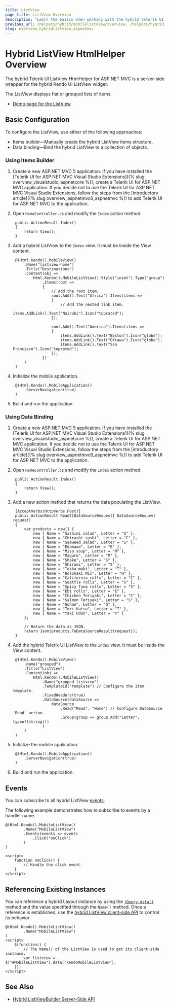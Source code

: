 ```yaml
---
title: ListView
page_title: ListView Overview
description: "Learn the basics when working with the hybrid Telerik UI ListView HtmlHelper for ASP.NET MVC."
previous_url: /helpers/hybrid/mobilelistview/overview, /helpers/hybrid/mobilelistview
slug: overview_hybridlistview_aspnetmvc
---
```


# Hybrid ListView HtmlHelper Overview

The hybrid Telerik UI ListView HtmlHelper for ASP.NET MVC is a server-side wrapper for the hybrid Kendo UI ListView widget.

The ListView displays flat or grouped lists of items.

* [Demo page for the ListView](https://demos.telerik.com/kendo-ui/m/index#mobile-listview/index)

## Basic Configuration

To configure the ListView, use either of the following approaches:

* Items builder&mdash;Manually create the hybrid ListView items structure.
* Data binding&mdash;Bind the hybrid ListView to a collection of objects.

### Using Items Builder

1. Create a new ASP.NET MVC 5 application. If you have installed the [Telerik UI for ASP.NET MVC Visual Studio Extensions]({% slug overview_visualstudio_aspnetcore %}), create a Telerik UI for ASP.NET MVC application. If you decide not to use the Telerik UI for ASP.NET MVC Visual Studio Extensions, follow the steps from the [introductory article]({% slug overview_aspnetmvc6_aspnetmvc %}) to add Telerik UI for ASP.NET MVC to the application.
1. Open `HomeController.cs` and modify the `Index` action method.

        public ActionResult Index()
        {
            return View();
        }

1. Add a hybrid ListView to the `Index` view. It must be inside the View content.

        @(Html.Kendo().MobileView()
            .Name("listview-home")
            .Title("Destinations")
            .Content(obj =>
                Html.Kendo().MobileListView().Style("inset").Type("group")
                    .Items(root =>
                    {
                        // Add the root item.
                        root.Add().Text("Africa").Items(items =>
                        {
                            // Add the nested link item.
                            items.AddLink().Text("Nairobi").Icon("toprated");
                        });

                        root.Add().Text("America").Items(items =>
                        {
                            items.AddLink().Text("Boston").Icon("globe");
                            items.AddLink().Text("Ottawa").Icon("globe");
                            items.AddLink().Text("San Francisco").Icon("toprated");
                        });
                    })
            )
        )

1. Initialize the mobile application.

        @(Html.Kendo().MobileApplication()
            .ServerNavigation(true)
        )

1. Build and run the application.

### Using Data Binding

1. Create a new ASP.NET MVC 5 application. If you have installed the [Telerik UI for ASP.NET MVC Visual Studio Extensions]({% slug overview_visualstudio_aspnetcore %}), create a Telerik UI for ASP.NET MVC application. If you decide not to use the Telerik UI for ASP.NET MVC Visual Studio Extensions, follow the steps from the [introductory article]({% slug overview_aspnetmvc6_aspnetmvc %}) to add Telerik UI for ASP.NET MVC to the application.
1. Open `HomeController.cs` and modify the `Index` action method.

        public ActionResult Index()
        {
            return View();
        }

1. Add a new action method that returns the data populating the ListView.

        [AcceptVerbs(HttpVerbs.Post)]
        public ActionResult Read([DataSourceRequest] DataSourceRequest request)
        {
            var products = new[] {
                new { Name = "Sashimi salad", Letter = "S" },
                new { Name = "Chirashi sushi", Letter = "C" },
                new { Name = "Seaweed salad", Letter = "S" },
                new { Name = "Edamame", Letter = "E" },
                new { Name = "Miso soup", Letter = "M" },
                new { Name = "Maguro", Letter = "M" },
                new { Name = "Shake", Letter = "S" },
                new { Name = "Shiromi", Letter = "S" },
                new { Name = "Tekka maki", Letter = "T" },
                new { Name = "Hosomaki Mix", Letter = "H" },
                new { Name = "California rolls", Letter = "C" },
                new { Name = "Seattle rolls", Letter = "S" },
                new { Name = "Spicy Tuna rolls", Letter = "S" },
                new { Name = "Ebi rolls", Letter = "E" },
                new { Name = "Chicken Teriyaki", Letter = "C" },
                new { Name = "Salmon Teriyaki", Letter = "S" },
                new { Name = "Gohan", Letter = "G" },
                new { Name = "Tori Katsu", Letter = "T" },
                new { Name = "Yaki Udon", Letter = "Y" }
            };

            // Return the data as JSON.
            return Json(products.ToDataSourceResult(request));
        }

1. Add the hybrid Telerik UI ListView to the `Index` view. It must be inside the View content.

        @(Html.Kendo().MobileView()
            .Name("grouped")
            .Title("ListView")
            .Content(obj =>
                Html.Kendo().MobileListView()
                    .Name("grouped-listview")
                    .TemplateId("template") // Configure the item template.
                    .FixedHeaders(true)
                    .DataSource(dataSource =>
                        dataSource
                            .Read("Read", "Home") // Configure DataSource `Read` action.
                            .Group(group => group.Add("Letter", typeof(string)))
                    )
            )
        )

1. Initialize the mobile application.

        @(Html.Kendo().MobileApplication()
            .ServerNavigation(true)
        )

1. Build and run the application.

## Events

You can subscribe to all hybrid ListView [events](https://docs.telerik.com/kendo-ui/api/javascript/ui/listview#events).

The following example demonstrates how to subscribe to events by a handler name.

    @(Html.Kendo().MobileListView()
            .Name("MobileListView")
            .Events(events => events
                .Click("onClick")
            )
    )

    <script>
        function onClick() {
            // Handle the click event.
        }
    </script>

## Referencing Existing Instances

You can reference a hybrid Layout instance by using the [`jQuery.data()`](http://api.jquery.com/jQuery.data/) method and the value specified through the `Name()` method. Once a reference is established, use the [hybrid ListView client-side API](https://docs.telerik.com/kendo-ui/api/javascript/ui/listview#methods) to control its behavior.

    @(Html.Kendo().MobileListView()
            .Name("MobileListView")
    )
    <script>
        $(function() {
            // The Name() of the ListView is used to get its client-side instance.
            var listview = $("#MobileListView").data("kendoMobileListView");
        });
    </script>
    
## See Also

* [Hybrid ListViewBuilder Server-Side API](https://docs.telerik.com/aspnet-mvc/api/Kendo.Mvc.UI.Fluent/MobileListViewBuilder)
